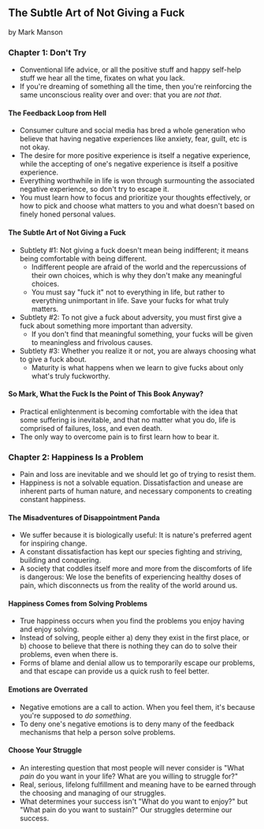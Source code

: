 ## The Subtle Art of Not Giving a Fuck

by Mark Manson

### Chapter 1: Don't Try

* Conventional life advice, or all the positive stuff and happy self-help stuff we hear all the time, fixates on what you lack.
* If you're dreaming of something all the time, then you're reinforcing the same unconscious reality over and over: that you are _not that_.

#### The Feedback Loop from Hell

* Consumer culture and social media has bred a whole generation who believe that having negative experiences like anxiety, fear, guilt, etc is not okay.
* The desire for more positive experience is itself a negative experience, while the accepting of one's negative experience is itself a positive experience.
* Everything worthwhile in life is won through surmounting the associated negative experience, so don't try to escape it.
* You must learn how to focus and prioritize your thoughts effectively, or how to pick and choose what matters to you and what doesn't based on finely honed personal values.

#### The Subtle Art of Not Giving a Fuck

* Subtlety #1: Not giving a fuck doesn't mean being indifferent; it means being comfortable with being different.
  * Indifferent people are afraid of the world and the repercussions of their own choices, which is why they don't make any meaningful choices.
  * You must say "fuck it" not to everything in life, but rather to everything unimportant in life. Save your fucks for what truly matters.
* Subtlety #2: To not give a fuck about adversity, you must first give a fuck about something more important than adversity.
  * If you don't find that meaningful something, your fucks will be given to meaningless and frivolous causes.
* Subtlety #3: Whether you realize it or not, you are always choosing what to give a fuck about.
  * Maturity is what happens when we learn to give fucks about only what's truly fuckworthy.

#### So Mark, What the Fuck Is the Point of This Book Anyway?

* Practical enlightenment is becoming comfortable with the idea that some suffering is inevitable, and that no matter what you do, life is comprised of failures, loss, and even death.
* The only way to overcome pain is to first learn how to bear it.

### Chapter 2: Happiness Is a Problem

* Pain and loss are inevitable and we should let go of trying to resist them.
* Happiness is not a solvable equation. Dissatisfaction and unease are inherent parts of human nature, and necessary components to creating constant happiness.

#### The Misadventures of Disappointment Panda

* We suffer because it is biologically useful: It is nature's preferred agent for inspiring change.
* A constant dissatisfaction has kept our species fighting and striving, building and conquering.
* A society that coddles itself more and more from the discomforts of life is dangerous: We lose the benefits of experiencing healthy doses of pain, which disconnects us from the reality of the world around us.

#### Happiness Comes from Solving Problems

* True happiness occurs when you find the problems you enjoy having and enjoy solving.
* Instead of solving, people either a) deny they exist in the first place, or b) choose to believe that there is nothing they can do to solve their problems, even when there is.
* Forms of blame and denial allow us to temporarily escape our problems, and that escape can provide us a quick rush to feel better.

#### Emotions are Overrated

* Negative emotions are a call to action. When you feel them, it's because you're supposed to _do something_.
* To deny one's negative emotions is to deny many of the feedback mechanisms that help a person solve problems.

#### Choose Your Struggle

* An interesting question that most people will never consider is "What _pain_ do you want in your life? What are you willing to struggle for?" 
* Real, serious, lifelong fulfillment and meaning have to be earned through the choosing and managing of our struggles.
* What determines your success isn't "What do you want to enjoy?" but "What pain do you want to sustain?" Our struggles determine our success.
